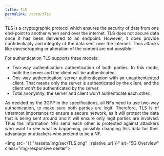```yaml
---
title: TLS
permalink: /docs/tls/
---
```

<style>body {text-align: justify}</style>

TLS is a cryptographic protocol which ensures the security of data from one end-point to another when send over the internet.
TLS does not secure data once it has been delivered to an endpoint. However, it does provide confidentiality and integrity of the data sent over the internet. Thus attacks like eavesdropping or alteration of the content are not possible.

For authentication TLS supports three models:
* Two-way authentication: authentication of both parties. In this mode, both the server and the client will be authenticated.
* One-way authentication: server authentication with an unauthenticated client. That means only the server is authenticated by the client, and the client won’t be authenticated by the server.
* Total anonymity: the server and client won’t authenticate each other.

As decided by the 3GPP in the specifications, all NFs need to use two-way authentication, to make sure both parties are legit.
Therefore, TLS is of uttermost importance to ensure a secure network, as it will protect the data that is being sent around and it will ensure only legit parties are involved. Thus the information NFs send each other is protected against attackers who want to see what is happening, possibly changing this data for their advantage or attackers who pretend to be a NF.

<img src="{{ "/assets/img/sec/TLS.png" | relative_url }}" alt="5G Overview" class="img-responsive center">
